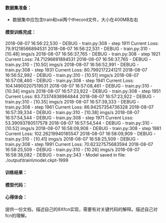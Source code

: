 #### 数据集准备：
- 数据集中应包含train和val两个tfrecord文件，大小在400MB左右

#### 模型训练完成：
2018-08-07 16:56:22,530 - DEBUG - train.py:308 - step 1911 Current Loss: 79.91218566894531
2018-08-07 16:56:22,531 - DEBUG - train.py:310 - [10.48] imgs/s
2018-08-07 16:56:37,765 - DEBUG - train.py:308 - step 1921 Current Loss: 74.71296691894531
2018-08-07 16:56:37,765 - DEBUG - train.py:310 - [10.50] imgs/s
2018-08-07 16:56:52,991 - DEBUG - train.py:308 - step 1931 Current Loss: 80.7992172241211
2018-08-07 16:56:52,992 - DEBUG - train.py:310 - [10.51] imgs/s
2018-08-07 16:57:08,460 - DEBUG - train.py:308 - step 1941 Current Loss: 104.14900207519531
2018-08-07 16:57:08,461 - DEBUG - train.py:310 - [10.34] imgs/s
2018-08-07 16:57:23,922 - DEBUG - train.py:308 - step 1951 Current Loss: 83.73374938964844
2018-08-07 16:57:23,922 - DEBUG - train.py:310 - [10.35] imgs/s
2018-08-07 16:57:39,333 - DEBUG - train.py:308 - step 1961 Current Loss: 86.94257354736328
2018-08-07 16:57:39,334 - DEBUG - train.py:310 - [10.38] imgs/s
2018-08-07 16:57:54,544 - DEBUG - train.py:308 - step 1971 Current Loss: 53.39093780517578
2018-08-07 16:57:54,544 - DEBUG - train.py:310 - [10.52] imgs/s
2018-08-07 16:58:09,908 - DEBUG - train.py:308 - step 1981 Current Loss: 102.26219940185547
2018-08-07 16:58:09,909 - DEBUG - train.py:310 - [10.41] imgs/s
2018-08-07 16:58:25,509 - DEBUG - train.py:308 - step 1991 Current Loss: 70.62327575683594
2018-08-07 16:58:25,509 - DEBUG - train.py:310 - [10.26] imgs/s
2018-08-07 16:58:38,082 - DEBUG - train.py:343 - Model saved in file: ./output\train\model.ckpt-1999
#### 训练结果：


#### 模型代码：



#### 心得体会：
提供一份文档，描述自己的8Xfcn实现，需要有对关键代码的解释。描述自己对fcn的理解。

